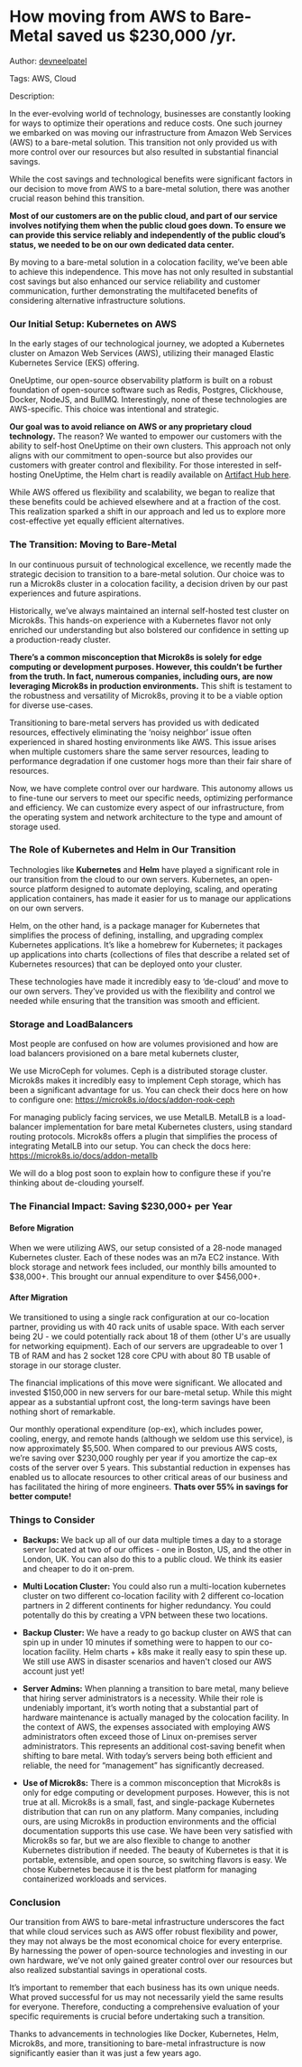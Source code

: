 # How moving from AWS to Bare-Metal saved us $230,000 /yr.

Author: [devneelpatel](https://www.github.com/devneelpatel)

Tags: AWS, Cloud

Description: 

In the ever-evolving world of technology, businesses are constantly looking for ways to optimize their operations and reduce costs. One such journey we embarked on was moving our infrastructure from Amazon Web Services (AWS) to a bare-metal solution. This transition not only provided us with more control over our resources but also resulted in substantial financial savings.

While the cost savings and technological benefits were significant factors in our decision to move from AWS to a bare-metal solution, there was another crucial reason behind this transition.

**Most of our customers are on the public cloud, and part of our service involves notifying them when the public cloud goes down. To ensure we can provide this service reliably and independently of the public cloud’s status, we needed to be on our own dedicated data center.**

By moving to a bare-metal solution in a colocation facility, we’ve been able to achieve this independence. This move has not only resulted in substantial cost savings but also enhanced our service reliability and customer communication, further demonstrating the multifaceted benefits of considering alternative infrastructure solutions.


### Our Initial Setup: Kubernetes on AWS

In the early stages of our technological journey, we adopted a Kubernetes cluster on Amazon Web Services (AWS), utilizing their managed Elastic Kubernetes Service (EKS) offering.

OneUptime, our open-source observability platform is built on a robust foundation of open-source software such as Redis, Postgres, Clickhouse, Docker, NodeJS, and BullMQ. Interestingly, none of these technologies are AWS-specific. This choice was intentional and strategic.

**Our goal was to avoid reliance on AWS or any proprietary cloud technology.** The reason? We wanted to empower our customers with the ability to self-host OneUptime on their own clusters. This approach not only aligns with our commitment to open-source but also provides our customers with greater control and flexibility. For those interested in self-hosting OneUptime, the Helm chart is readily available on [Artifact Hub here](https://artifacthub.io/packages/helm/oneuptime/oneuptime?ref=blog.oneuptime.com).

While AWS offered us flexibility and scalability, we began to realize that these benefits could be achieved elsewhere and at a fraction of the cost. This realization sparked a shift in our approach and led us to explore more cost-effective yet equally efficient alternatives.

### The Transition: Moving to Bare-Metal

In our continuous pursuit of technological excellence, we recently made the strategic decision to transition to a bare-metal solution. Our choice was to run a Microk8s cluster in a colocation facility, a decision driven by our past experiences and future aspirations.

Historically, we’ve always maintained an internal self-hosted test cluster on Microk8s. This hands-on experience with a Kubernetes flavor not only enriched our understanding but also bolstered our confidence in setting up a production-ready cluster.

**There’s a common misconception that Microk8s is solely for edge computing or development purposes. However, this couldn’t be further from the truth. In fact, numerous companies, including ours, are now leveraging Microk8s in production environments.** This shift is testament to the robustness and versatility of Microk8s, proving it to be a viable option for diverse use-cases.

Transitioning to bare-metal servers has provided us with dedicated resources, effectively eliminating the ‘noisy neighbor’ issue often experienced in shared hosting environments like AWS. This issue arises when multiple customers share the same server resources, leading to performance degradation if one customer hogs more than their fair share of resources.

Now, we have complete control over our hardware. This autonomy allows us to fine-tune our servers to meet our specific needs, optimizing performance and efficiency. We can customize every aspect of our infrastructure, from the operating system and network architecture to the type and amount of storage used.


### The Role of Kubernetes and Helm in Our Transition

Technologies like **Kubernetes** and **Helm** have played a significant role in our transition from the cloud to our own servers. Kubernetes, an open-source platform designed to automate deploying, scaling, and operating application containers, has made it easier for us to manage our applications on our own servers.

Helm, on the other hand, is a package manager for Kubernetes that simplifies the process of defining, installing, and upgrading complex Kubernetes applications. It’s like a homebrew for Kubernetes; it packages up applications into charts (collections of files that describe a related set of Kubernetes resources) that can be deployed onto your cluster.

These technologies have made it incredibly easy to ‘de-cloud’ and move to our own servers. They’ve provided us with the flexibility and control we needed while ensuring that the transition was smooth and efficient.


### Storage and LoadBalancers

Most people are confused on how are volumes provisioned and how are load balancers provisioned on a bare metal kubernets cluster,

We use MicroCeph for volumes. Ceph is a distributed storage cluster. Microk8s makes it incredibly easy to implement Ceph storage, which has been a significant advantage for us. You can check their docs here on how to configure one: https://microk8s.io/docs/addon-rook-ceph

For managing publicly facing services, we use MetalLB. MetalLB is a load-balancer implementation for bare metal Kubernetes clusters, using standard routing protocols. Microk8s offers a plugin that simplifies the process of integrating MetalLB into our setup. You can check the docs here: https://microk8s.io/docs/addon-metallb

We will do a blog post soon to explain how to configure these if you're thinking about de-clouding yourself.

### The Financial Impact: Saving $230,000+ per Year

#### Before Migration

When we were utilizing AWS, our setup consisted of a 28-node managed Kubernetes cluster. Each of these nodes was an m7a EC2 instance. With block storage and network fees included, our monthly bills amounted to $38,000+. This brought our annual expenditure to over $456,000+.

#### After Migration

We transitioned to using a single rack configuration at our co-location partner, providing us with 40 rack units of usable space. With each server being 2U - we could potentially rack about 18 of them (other U's are usually for networking equipment). Each of our servers are upgradeable to over 1 TB of RAM and has 2 socket 128 core CPU with about 80 TB usable of storage in our storage cluster.

The financial implications of this move were significant. We allocated and invested $150,000 in new servers for our bare-metal setup. While this might appear as a substantial upfront cost, the long-term savings have been nothing short of remarkable.

Our monthly operational expenditure (op-ex), which includes power, cooling, energy, and remote hands (although we seldom use this service), is now approximately $5,500. When compared to our previous AWS costs, we’re saving over $230,000 roughly per year if you amortize the cap-ex costs of the server over 5 years. This substantial reduction in expenses has enabled us to allocate resources to other critical areas of our business and has facilitated the hiring of more engineers. **Thats over 55% in savings for better compute!**

### Things to Consider

- **Backups:** We back up all of our data multiple times a day to a storage server located at two of our offices - one in Boston, US, and the other in London, UK. You can also do this to a public cloud. We think its easier and cheaper to do it on-prem.

- **Multi Location Cluster:** You could also run a multi-location kubernetes cluster on two different co-location facility with 2 different co-location partners in 2 different continents for higher redundancy. You could potentally do this by creating a VPN between these two locations.

- **Backup Cluster:** We have a ready to go backup cluster on AWS that can spin up in under 10 minutes if something were to happen to our co-location facility. Helm charts + k8s make it really easy to spin these up. We still use AWS in disaster scenarios and haven't closed our AWS account just yet!

- **Server Admins:** When planning a transition to bare metal, many believe that hiring server administrators is a necessity. While their role is undeniably important, it’s worth noting that a substantial part of hardware maintenance is actually managed by the colocation facility. In the context of AWS, the expenses associated with employing AWS administrators often exceed those of Linux on-premises server administrators. This represents an additional cost-saving benefit when shifting to bare metal. With today’s servers being both efficient and reliable, the need for “management” has significantly decreased.

- **Use of Microk8s:** There is a common misconception that Microk8s is only for edge computing or development purposes. However, this is not true at all. Microk8s is a small, fast, and single-package Kubernetes distribution that can run on any platform. Many companies, including ours, are using Microk8s in production environments and the official documentation supports this use case. We have been very satisfied with Microk8s so far, but we are also flexible to change to another Kubernetes distribution if needed. The beauty of Kubernetes is that it is portable, extensible, and open source, so switching flavors is easy. We chose Kubernetes because it is the best platform for managing containerized workloads and services.

### Conclusion

Our transition from AWS to bare-metal infrastructure underscores the fact that while cloud services such as AWS offer robust flexibility and power, they may not always be the most economical choice for every enterprise. By harnessing the power of open-source technologies and investing in our own hardware, we’ve not only gained greater control over our resources but also realized substantial savings in operational costs.

It’s important to remember that each business has its own unique needs. What proved successful for us may not necessarily yield the same results for everyone. Therefore, conducting a comprehensive evaluation of your specific requirements is crucial before undertaking such a transition.

Thanks to advancements in technologies like Docker, Kubernetes, Helm, Microk8s, and more, transitioning to bare-metal infrastructure is now significantly easier than it was just a few years ago.


